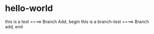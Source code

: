 hello-world
===========

this is a test
====> Branch Add, begin
this is a branch-test
====> Branch add, end
